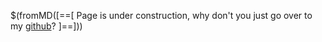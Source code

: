 $(fromMD([==[
Page is under construction, why don't you just go over to my [github](github.com/Luca-spopo)?
]==]))